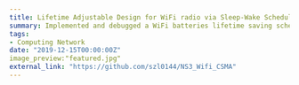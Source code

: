 ```yaml
---
title: Lifetime Adjustable Design for WiFi radio via Sleep-Wake Scheduling in Network Simulator 3 (NS-3)
summary: Implemented and debugged a WiFi batteries lifetime saving scheduling algorithm for CSMA protocol in Network Simulator 3 (NS-3) using C/C++ under Linux Ubuntu system
tags:
- Computing Network
date: "2019-12-15T00:00:00Z"
image_preview:"featured.jpg"
external_link: "https://github.com/szl0144/NS3_Wifi_CSMA"
---
```


